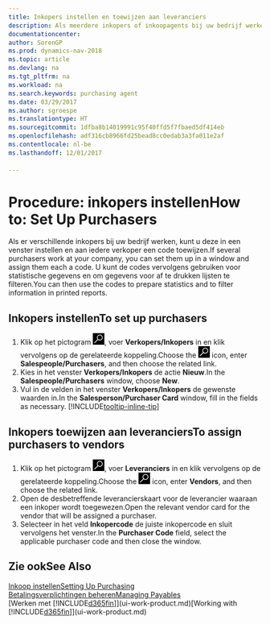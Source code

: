 ```yaml
---
title: Inkopers instellen en toewijzen aan leveranciers
description: Als meerdere inkopers of inkoopagents bij uw bedrijf werken, kunt u deze voor statistische analyses organiseren.
documentationcenter: 
author: SorenGP
ms.prod: dynamics-nav-2018
ms.topic: article
ms.devlang: na
ms.tgt_pltfrm: na
ms.workload: na
ms.search.keywords: purchasing agent
ms.date: 03/29/2017
ms.author: sgroespe
ms.translationtype: HT
ms.sourcegitcommit: 1dfba8b14019991c95f40ffd5f7fbaed5df414eb
ms.openlocfilehash: adf316cb8966fd25bead8cc0edab3a3fa011e2af
ms.contentlocale: nl-be
ms.lasthandoff: 12/01/2017

---
```

# <a name="how-to-set-up-purchasers"></a><span data-ttu-id="4213a-103">Procedure: inkopers instellen</span><span class="sxs-lookup"><span data-stu-id="4213a-103">How to: Set Up Purchasers</span></span>
<span data-ttu-id="4213a-104">Als er verschillende inkopers bij uw bedrijf werken, kunt u deze in een venster instellen en aan iedere verkoper een code toewijzen.</span><span class="sxs-lookup"><span data-stu-id="4213a-104">If several purchasers work at your company, you can set them up in a window and assign them each a code.</span></span> <span data-ttu-id="4213a-105">U kunt de codes vervolgens gebruiken voor statistische gegevens en om gegevens voor af te drukken lijsten te filteren.</span><span class="sxs-lookup"><span data-stu-id="4213a-105">You can then use the codes to prepare statistics and to filter information in printed reports.</span></span>

## <a name="to-set-up-purchasers"></a><span data-ttu-id="4213a-106">Inkopers instellen</span><span class="sxs-lookup"><span data-stu-id="4213a-106">To set up purchasers</span></span>
1. <span data-ttu-id="4213a-107">Klik op het pictogram ![Zoeken naar pagina of rapport](media/ui-search/search_small.png "pictogram Zoeken naar pagina of rapport"), voer **Verkopers/Inkopers** in en klik vervolgens op de gerelateerde koppeling.</span><span class="sxs-lookup"><span data-stu-id="4213a-107">Choose the ![Search for Page or Report](media/ui-search/search_small.png "Search for Page or Report icon") icon, enter **Salespeople/Purchasers**, and then choose the related link.</span></span>
2. <span data-ttu-id="4213a-108">Kies in het venster **Verkopers/Inkopers** de actie **Nieuw**.</span><span class="sxs-lookup"><span data-stu-id="4213a-108">In the **Salespeople/Purchasers** window, choose **New**.</span></span>
3. <span data-ttu-id="4213a-109">Vul in de velden in het venster **Verkopers/Inkopers** de gewenste waarden in.</span><span class="sxs-lookup"><span data-stu-id="4213a-109">In the **Salesperson/Purchaser Card** window, fill in the fields as necessary.</span></span> [!INCLUDE[tooltip-inline-tip](includes/tooltip-inline-tip_md.md)]

## <a name="to-assign-purchasers-to-vendors"></a><span data-ttu-id="4213a-110">Inkopers toewijzen aan leveranciers</span><span class="sxs-lookup"><span data-stu-id="4213a-110">To assign purchasers to vendors</span></span>
1. <span data-ttu-id="4213a-111">Klik op het pictogram ![Zoeken naar pagina of rapport](media/ui-search/search_small.png "pictogram Zoeken naar pagina of rapport"), voer **Leveranciers** in en klik vervolgens op de gerelateerde koppeling.</span><span class="sxs-lookup"><span data-stu-id="4213a-111">Choose the ![Search for Page or Report](media/ui-search/search_small.png "Search for Page or Report icon") icon, enter **Vendors**, and then choose the related link.</span></span>
2. <span data-ttu-id="4213a-112">Open de desbetreffende leverancierskaart voor de leverancier waaraan een inkoper wordt toegewezen.</span><span class="sxs-lookup"><span data-stu-id="4213a-112">Open the relevant vendor card for the vendor that will be assigned a purchaser.</span></span>
3. <span data-ttu-id="4213a-113">Selecteer in het veld **Inkopercode** de juiste inkopercode en sluit vervolgens het venster.</span><span class="sxs-lookup"><span data-stu-id="4213a-113">In the **Purchaser Code** field, select the applicable purchaser code and then close the window.</span></span>

## <a name="see-also"></a><span data-ttu-id="4213a-114">Zie ook</span><span class="sxs-lookup"><span data-stu-id="4213a-114">See Also</span></span>
[<span data-ttu-id="4213a-115">Inkoop instellen</span><span class="sxs-lookup"><span data-stu-id="4213a-115">Setting Up Purchasing</span></span>](purchasing-setup-purchasing.md)  
[<span data-ttu-id="4213a-116">Betalingsverplichtingen beheren</span><span class="sxs-lookup"><span data-stu-id="4213a-116">Managing Payables</span></span>](payables-manage-payables.md)  
<span data-ttu-id="4213a-117">[Werken met [!INCLUDE[d365fin](includes/d365fin_md.md)]](ui-work-product.md)</span><span class="sxs-lookup"><span data-stu-id="4213a-117">[Working with [!INCLUDE[d365fin](includes/d365fin_md.md)]](ui-work-product.md)</span></span>

